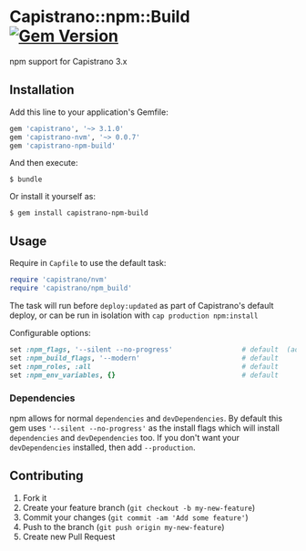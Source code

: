# Capistrano::npm::Build [![Gem Version](https://badge.fury.io/rb/capistrano-npm-build.svg)](https://badge.fury.io/rb/capistrano-npm-build)

npm support for Capistrano 3.x


## Installation

Add this line to your application's Gemfile:

```ruby
gem 'capistrano', '~> 3.1.0'
gem 'capistrano-nvm', '~> 0.0.7'
gem 'capistrano-npm-build'
```

And then execute:

    $ bundle

Or install it yourself as:

    $ gem install capistrano-npm-build

## Usage

Require in `Capfile` to use the default task:

```ruby
require 'capistrano/nvm'
require 'capistrano/npm_build'
```

The task will run before `deploy:updated` as part of Capistrano's default deploy,
or can be run in isolation with `cap production npm:install`

Configurable options:

```ruby
set :npm_flags, '--silent --no-progress'                 # default  (adding --production will failed to run build command)
set :npm_build_flags, '--modern'                         # default
set :npm_roles, :all                                     # default
set :npm_env_variables, {}                               # default
```

### Dependencies

npm allows for normal `dependencies` and `devDependencies`. By default this gem uses `'--silent --no-progress'` as the install flags which will install `dependencies` and `devDependencies` too. If you don't want your `devDependencies` installed, then add `--production`.

## Contributing

1. Fork it
2. Create your feature branch (`git checkout -b my-new-feature`)
3. Commit your changes (`git commit -am 'Add some feature'`)
4. Push to the branch (`git push origin my-new-feature`)
5. Create new Pull Request
